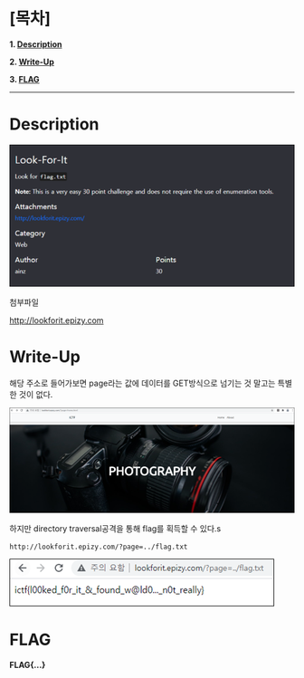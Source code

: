 # [목차]
**1. [Description](#Description)**

**2. [Write-Up](#Write-Up)**

**3. [FLAG](#FLAG)**


***


# **Description**

![](images/2022-05-18-17-13-47.png)

첨부파일

http://lookforit.epizy.com

# **Write-Up**

해당 주소로 들어가보면 page라는 값에 데이터를 GET방식으로 넘기는 것 말고는 특별한 것이 없다.

![](images/2022-05-18-17-14-51.png)

하지만 directory traversal공격을 통해 flag를 획득할 수 있다.s

    http://lookforit.epizy.com/?page=../flag.txt

![](images/2022-05-18-17-15-06.png)


# **FLAG**

**FLAG{...}**